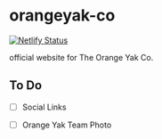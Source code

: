 # orangeyak-co 
[![Netlify Status](https://api.netlify.com/api/v1/badges/c3178b47-0a72-4443-992e-375192bb4707/deploy-status)](https://app.netlify.com/sites/oyc/deploys)
  
official website for The Orange Yak Co.

## To Do
- [ ] Social Links
- [ ] Orange Yak Team Photo

